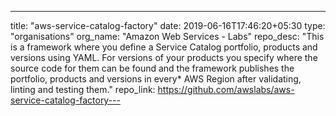 ---
title: "aws-service-catalog-factory"
date: 2019-06-16T17:46:20+05:30
type: "organisations"
org_name: "Amazon Web Services - Labs"
repo_desc: "This is a framework where you define a Service Catalog portfolio, products and versions using YAML. For versions of your products you specify where the source code for them can be found and the framework publishes the portfolio, products and versions in every* AWS Region after validating, linting and testing them."
repo_link: https://github.com/awslabs/aws-service-catalog-factory---